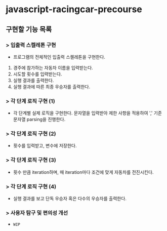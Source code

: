 # javascript-racingcar-precourse

## 구현할 기능 목록

### > 입출력 스켈레톤 구현

- 프로그램의 전체적인 입출력 스켈레톤을 구현한다.

1. 경주에 참가하는 자동차 이름을 입력받는다.
2. 시도할 횟수를 입력받는다.
3. 실행 결과를 출력한다.
4. 실행 결과에 따른 최종 우승자를 출력한다.

### > 각 단계 로직 구현 (1)

- 각 단계별 실제 로직을 구현한다.
  문자열을 입력받아 제한 사항을 적용하여 ',' 기준 문자열 parsing을 진행한다.

### > 각 단계 로직 구현 (2)

- 횟수를 입력받고, 변수에 저장한다.

### > 각 단계 로직 구현 (3)

- 횟수 만큼 iteration하며, 매 iteration마다 조건에 맞게 자동차를 전진시킨다.

### > 각 단계 로직 구현 (4)

- 실행 결과를 보고 단독 우승자 혹은 다수의 우승자를 출력한다.

### > 사용자 탐구 및 편의성 개선

- `WIP`
